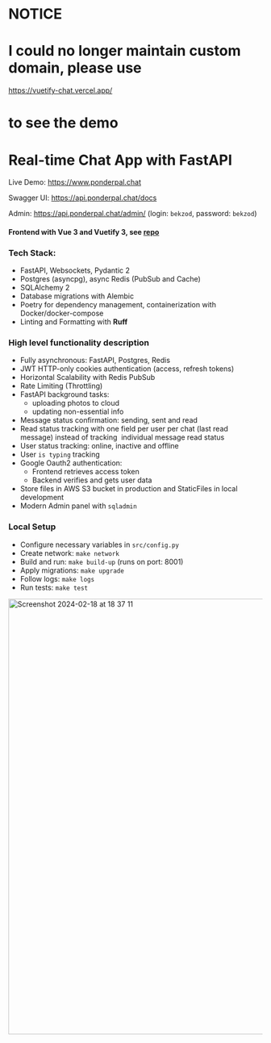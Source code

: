 
# NOTICE
# I could no longer maintain custom domain, please use
https://vuetify-chat.vercel.app/
# to see the demo



# Real-time Chat App with FastAPI

Live Demo: https://www.ponderpal.chat

Swagger UI: https://api.ponderpal.chat/docs

Admin: https://api.ponderpal.chat/admin/ (login: `bekzod`, password: `bekzod`)

#### Frontend with Vue 3 and Vuetify 3, see <a href="https://github.com/notarious2/vuetify-chat">repo</a> 

### Tech Stack:
- FastAPI, Websockets, Pydantic 2
- Postgres (asyncpg), async Redis (PubSub and Cache)
- SQLAlchemy 2
- Database migrations with Alembic
- Poetry for dependency management, containerization with Docker/docker-compose
- Linting and Formatting with <strong>Ruff</strong>

### High level functionality description
- Fully asynchronous: FastAPI, Postgres, Redis
- JWT HTTP-only cookies authentication (access, refresh tokens)
- Horizontal Scalability with Redis PubSub
- Rate Limiting (Throttling)
- FastAPI background tasks: 
  - uploading photos to cloud 
  - updating non-essential info
- Message status confirmation: sending, sent and read
- Read status tracking with one field per user per chat (last read message) instead of tracking  individual message read status
- User status tracking: online, inactive and offline
- User `is typing` tracking
- Google Oauth2 authentication:
  - Frontend retrieves access token
  - Backend verifies and gets user data
- Store files in AWS S3 bucket in production and StaticFiles in local development
- Modern Admin panel with `sqladmin`

### Local Setup
- Configure necessary variables in `src/config.py`
- Create network: `make network`
- Build and run: `make build-up` (runs on port: 8001)
- Apply migrations: `make upgrade`
- Follow logs: `make logs`
- Run tests: `make test`
  
<img width="864" alt="Screenshot 2024-02-18 at 18 37 11" src="https://github.com/notarious2/fastapi-chat/assets/104051317/27df9a18-5131-4e39-a80e-103f8b9ba5e8">
